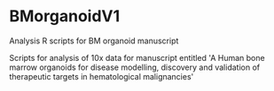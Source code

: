 # BMorganoidV1
Analysis R scripts for BM organoid manuscript

Scripts for analysis of 10x data for manuscript entitled 'A Human bone marrow organoids for disease modelling, discovery and validation of therapeutic targets in hematological malignancies'
